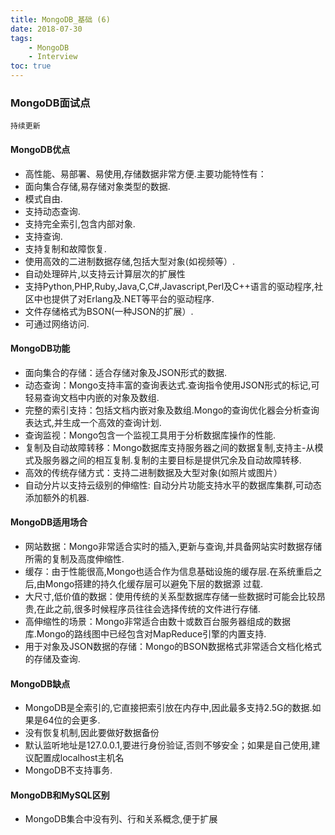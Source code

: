 ```yaml
---
title: MongoDB_基础 (6)
date: 2018-07-30
tags: 
    - MongoDB
    - Interview
toc: true
---
```


### MongoDB面试点
    持续更新

<!-- more -->

#### MongoDB优点
- 高性能、易部署、易使用,存储数据非常方便.主要功能特性有：
- 面向集合存储,易存储对象类型的数据.
- 模式自由.
- 支持动态查询.
- 支持完全索引,包含内部对象.
- 支持查询.
- 支持复制和故障恢复.
- 使用高效的二进制数据存储,包括大型对象(如视频等）.
- 自动处理碎片,以支持云计算层次的扩展性
- 支持Python,PHP,Ruby,Java,C,C#,Javascript,Perl及C++语言的驱动程序,社区中也提供了对Erlang及.NET等平台的驱动程序.
- 文件存储格式为BSON(一种JSON的扩展）.
- 可通过网络访问.

#### MongoDB功能
- 面向集合的存储：适合存储对象及JSON形式的数据.
- 动态查询：Mongo支持丰富的查询表达式.查询指令使用JSON形式的标记,可轻易查询文档中内嵌的对象及数组.
- 完整的索引支持：包括文档内嵌对象及数组.Mongo的查询优化器会分析查询表达式,并生成一个高效的查询计划.
- 查询监视：Mongo包含一个监视工具用于分析数据库操作的性能.
- 复制及自动故障转移：Mongo数据库支持服务器之间的数据复制,支持主-从模式及服务器之间的相互复制.复制的主要目标是提供冗余及自动故障转移.
- 高效的传统存储方式：支持二进制数据及大型对象(如照片或图片）
- 自动分片以支持云级别的伸缩性: 自动分片功能支持水平的数据库集群,可动态添加额外的机器.

#### MongoDB适用场合
- 网站数据：Mongo非常适合实时的插入,更新与查询,并具备网站实时数据存储所需的复制及高度伸缩性.
- 缓存：由于性能很高,Mongo也适合作为信息基础设施的缓存层.在系统重启之后,由Mongo搭建的持久化缓存层可以避免下层的数据源 过载.
- 大尺寸,低价值的数据：使用传统的关系型数据库存储一些数据时可能会比较昂贵,在此之前,很多时候程序员往往会选择传统的文件进行存储.
- 高伸缩性的场景：Mongo非常适合由数十或数百台服务器组成的数据库.Mongo的路线图中已经包含对MapReduce引擎的内置支持.
- 用于对象及JSON数据的存储：Mongo的BSON数据格式非常适合文档化格式的存储及查询.

#### MongoDB缺点
- MongoDB是全索引的,它直接把索引放在内存中,因此最多支持2.5G的数据.如果是64位的会更多.
- 没有恢复机制,因此要做好数据备份
- 默认监听地址是127.0.0.1,要进行身份验证,否则不够安全；如果是自己使用,建议配置成localhost主机名
- MongoDB不支持事务.


#### MongoDB和MySQL区别
- MongoDB集合中没有列、行和关系概念,便于扩展
